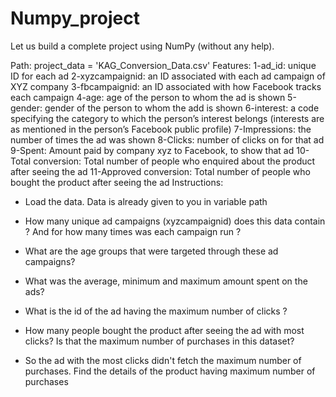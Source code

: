 # Numpy_project
Let us build a complete project using NumPy (without any help).

Path: project_data = 'KAG_Conversion_Data.csv'
Features:
1-ad_id: unique ID for each ad
2-xyzcampaignid: an ID associated with each ad campaign of XYZ company
3-fbcampaignid: an ID associated with how Facebook tracks each campaign
4-age: age of the person to whom the ad is shown
5-gender: gender of the person to whom the add is shown
6-interest: a code specifying the category to which the person’s interest belongs (interests are as mentioned in the person’s Facebook public profile)
7-Impressions: the number of times the ad was shown
8-Clicks: number of clicks on for that ad
9-Spent: Amount paid by company xyz to Facebook, to show that ad
10-Total conversion: Total number of people who enquired about the product after seeing the ad
11-Approved conversion: Total number of people who bought the product after seeing the ad
Instructions:
- Load the data. Data is already given to you in variable path

- How many unique ad campaigns (xyzcampaignid) does this data contain ? And for how many times was each campaign run ?

- What are the age groups that were targeted through these ad campaigns?

- What was the average, minimum and maximum amount spent on the ads?

- What is the id of the ad having the maximum number of clicks ?

- How many people bought the product after seeing the ad with most clicks? Is that the maximum number of purchases in this dataset?

- So the ad with the most clicks didn't fetch the maximum number of purchases. Find the details of the product having maximum number of purchases
